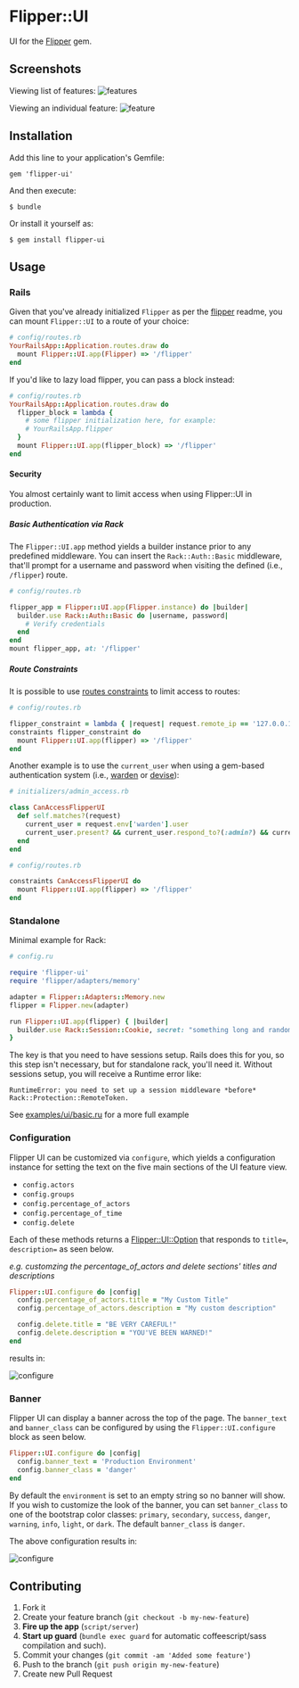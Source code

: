 # Flipper::UI

UI for the [Flipper](https://github.com/jnunemaker/flipper) gem.

## Screenshots

Viewing list of features:
![features](images/features.png)

Viewing an individual feature:
![feature](images/feature.png)

## Installation

Add this line to your application's Gemfile:

    gem 'flipper-ui'

And then execute:

    $ bundle

Or install it yourself as:

    $ gem install flipper-ui

## Usage

### Rails

Given that you've already initialized `Flipper` as per the [flipper](https://github.com/jnunemaker/flipper) readme, you can mount `Flipper::UI` to a route of your choice:

```ruby
# config/routes.rb
YourRailsApp::Application.routes.draw do
  mount Flipper::UI.app(Flipper) => '/flipper'
end
```

If you'd like to lazy load flipper, you can pass a block instead:

```ruby
# config/routes.rb
YourRailsApp::Application.routes.draw do
  flipper_block = lambda {
    # some flipper initialization here, for example:
    # YourRailsApp.flipper
  }
  mount Flipper::UI.app(flipper_block) => '/flipper'
end
```

#### Security

You almost certainly want to limit access when using Flipper::UI in production.

##### Basic Authentication via Rack
The `Flipper::UI.app` method yields a builder instance prior to any predefined middleware. You can insert the `Rack::Auth::Basic` middleware, that'll prompt for a username and password when visiting the defined (i.e., `/flipper`) route.

```ruby
# config/routes.rb

flipper_app = Flipper::UI.app(Flipper.instance) do |builder|
  builder.use Rack::Auth::Basic do |username, password|
    # Verify credentials
  end
end
mount flipper_app, at: '/flipper'
```

##### Route Constraints
It is possible to use [routes constraints](http://guides.rubyonrails.org/routing.html#request-based-constraints) to limit access to routes:

```ruby
# config/routes.rb

flipper_constraint = lambda { |request| request.remote_ip == '127.0.0.1' }
constraints flipper_constraint do
  mount Flipper::UI.app(flipper) => '/flipper'
end
```

Another example is to use the `current_user` when using a gem-based authentication system (i.e., [warden](https://github.com/hassox/warden) or [devise](https://github.com/plataformatec/devise)):

```ruby
# initializers/admin_access.rb

class CanAccessFlipperUI
  def self.matches?(request)
    current_user = request.env['warden'].user
    current_user.present? && current_user.respond_to?(:admin?) && current_user.admin?
  end
end

# config/routes.rb

constraints CanAccessFlipperUI do
  mount Flipper::UI.app(flipper) => '/flipper'
end
```

### Standalone

Minimal example for Rack:

```ruby
# config.ru

require 'flipper-ui'
require 'flipper/adapters/memory'

adapter = Flipper::Adapters::Memory.new
flipper = Flipper.new(adapter)

run Flipper::UI.app(flipper) { |builder|
  builder.use Rack::Session::Cookie, secret: "something long and random"
}
```

The key is that you need to have sessions setup. Rails does this for you, so this step isn't necessary, but for standalone rack, you'll need it. Without sessions setup, you will receive a Runtime error like:

```
RuntimeError: you need to set up a session middleware *before* Rack::Protection::RemoteToken.
```

See [examples/ui/basic.ru](https://github.com/jnunemaker/flipper/blob/master/examples/ui/basic.ru) for a more full example

### Configuration

Flipper UI can be customized via `configure`, which yields a configuration instance for setting the text on the five main sections of the UI feature view.

* `config.actors`
* `config.groups`
* `config.percentage_of_actors`
* `config.percentage_of_time`
* `config.delete`

Each of these methods returns a [Flipper::UI::Option](https://github.com/jnunemaker/flipper/blob/master/lib/flipper/ui/configuration/option.rb) that responds to `title=`, `description=` as seen below.

*e.g. customzing the percentage_of_actors and delete sections' titles and descriptions*
```ruby
Flipper::UI.configure do |config|
  config.percentage_of_actors.title = "My Custom Title"
  config.percentage_of_actors.description = "My custom description"

  config.delete.title = "BE VERY CAREFUL!"
  config.delete.description = "YOU'VE BEEN WARNED!"
end
```

results in:

![configure](images/configured-ui.png)

### Banner

Flipper UI can display a banner across the top of the page. The `banner_text` and `banner_class` can be configured by using the `Flipper::UI.configure` block as seen below.

```ruby
Flipper::UI.configure do |config|
  config.banner_text = 'Production Environment'
  config.banner_class = 'danger'
end
```

By default the `environment` is set to an empty string so no banner will show. If you wish to customize the look of the banner, you can set `banner_class` to one of the bootstrap color classes: `primary`, `secondary`, `success`, `danger`, `warning`, `info`, `light`, or `dark`. The default `banner_class` is `danger`.

The above configuration results in:

![configure](images/environment-banner.png)

## Contributing

1. Fork it
2. Create your feature branch (`git checkout -b my-new-feature`)
3. **Fire up the app** (`script/server`)
4. **Start up guard** (`bundle exec guard` for automatic coffeescript/sass compilation and such).
5. Commit your changes (`git commit -am 'Added some feature'`)
6. Push to the branch (`git push origin my-new-feature`)
7. Create new Pull Request
